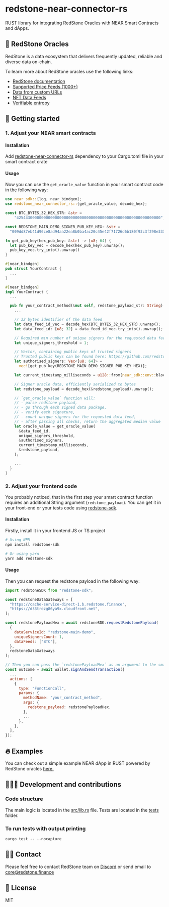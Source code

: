 # redstone-near-connector-rs

RUST library for integrating RedStone Oracles with NEAR Smart Contracts and dApps.

## 🔮 RedStone Oracles

RedStone is a data ecosystem that delivers frequently updated, reliable and diverse data on-chain.

To learn more about RedStone oracles use the following links:

- [RedStone documentation](https://docs.redstone.finance/docs/introduction)
- [Supported Price Feeds (1000+)](https://docs.redstone.finance/docs/smart-contract-devs/price-feeds)
- [Data from custom URLs](https://docs.redstone.finance/docs/smart-contract-devs/custom-urls)
- [NFT Data Feeds](https://docs.redstone.finance/docs/smart-contract-devs/nft-data-feeds)
- [Verifiable entropy](https://docs.redstone.finance/docs/smart-contract-devs/pseudo-randomness)

## 🚀 Getting started

### 1. Adjust your NEAR smart contracts

#### Installation

Add [redstone-near-connector-rs](https://crates.io/crates/redstone-near-connector-rs) dependency to your Cargo.toml file in your smart contract crate

#### Usage

Now you can use the `get_oracle_value` function in your smart contract code in the following way:

```rust
use near_sdk::{log, near_bindgen};
use redstone_near_connector_rs::{get_oracle_value, decode_hex};

const BTC_BYTES_32_HEX_STR: &str =
    "4254430000000000000000000000000000000000000000000000000000000000";

const REDSTONE_MAIN_DEMO_SIGNER_PUB_KEY_HEX: &str =
  "009dd87eb41d96ce8ad94aa22ea8b0ba4ac20c45e42f71726d6b180f93c3f298e333ae7591fe1c9d88234575639be9e81e35ba2fe5ad2c2260f07db49ccb9d0d";

fn get_pub_key(hex_pub_key: &str) -> [u8; 64] {
  let pub_key_vec = decode_hex(hex_pub_key).unwrap();
  pub_key_vec.try_into().unwrap()
}

#[near_bindgen]
pub struct YourContract {
  ...
}

#[near_bindgen]
impl YourContract {
  ...

  pub fn your_contract_method(&mut self, redstone_payload_str: String) {
    ...

    // 32 bytes identifier of the data feed
    let data_feed_id_vec = decode_hex(BTC_BYTES_32_HEX_STR).unwrap();
    let data_feed_id: [u8; 32] = data_feed_id_vec.try_into().unwrap();

    // Required min number of unique signers for the requested data feed
    let unique_signers_threshold = 1;

    // Vector, containing public keys of trusted signers
    // Trusted public keys can be found here: https://github.com/redstone-finance/redstone-oracles-monorepo/blob/main/packages/oracles-smartweave-contracts/src/contracts/redstone-oracle-registry/initial-state.json
    let authorised_signers: Vec<[u8; 64]> =
      vec![get_pub_key(REDSTONE_MAIN_DEMO_SIGNER_PUB_KEY_HEX)];

    let current_timestamp_milliseconds = u128::from(near_sdk::env::block_timestamp() / 1_000_000);

    // Signer oracle data, efficiently serialized to bytes
    let redstone_payload = decode_hex(&redstone_payload).unwrap();

    // `get_oracle_value` function will:
    // - parse redstone payload,
    // - go through each signed data package,
    // - verify each signature,
    // - count unique signers for the requested data feed,
    // - after passing all checks, return the aggregated median value
    let oracle_value = get_oracle_value(
      &data_feed_id,
      unique_signers_threshold,
      &authorised_signers,
      current_timestamp_milliseconds,
      &redstone_payload,
    );

    ...
  }
}

```

### 2. Adjust your frontend code

You probably noticed, that in the first step your smart contract function requires an additional String argument (`redstone_payload`). You can get it in your front-end or your tests code using [redstone-sdk](https://www.npmjs.com/package/redstone-sdk).

#### Installation

Firstly, install it in your frontend JS or TS project

```sh
# Using NPM
npm install redstone-sdk

# Or using yarn
yarn add redstone-sdk
```

#### Usage

Then you can request the redstone payload in the following way:

```js
import redstoneSDK from "redstone-sdk";

const redstoneDataGateways = [
  "https://cache-service-direct-1.b.redstone.finance",
  "https://d33trozg86ya9x.cloudfront.net",
];

const redstonePayloadHex = await redstoneSDK.requestRedstonePayload(
  {
    dataServiceId: "redstone-main-demo",
    uniqueSignersCount: 1,
    dataFeeds: ["BTC"],
  },
  redstoneDataGateways
);

// Then you can pass the `redstonePayloadHex` as an argument to the smart contract call, e.g.
const outcome = await wallet.signAndSendTransaction({
  ...
  actions: [
    {
      type: "FunctionCall",
      params: {
        methodName: "your_contract_method",
        args: {
          redstone_payload: redstonePayloadHex,
        },
        ...
      },
    },
  ],
});
```

## 🔥 Examples

You can check out a simple example NEAR dApp in RUST powered by RedStone oracles [here.](https://github.com/redstone-finance/redstone-near-dapp-example-rust)

## 👩🏻‍💻 Development and contributions

### Code structure

The main logic is located in the [src/lib.rs](./src/lib.rs) file.
Tests are located in the [tests](./tests/) folder.

### To run tests with output printing

`cargo test -- --nocapture`

## 🙋‍♂️ Contact

Please feel free to contact RedStone team on [Discord](https://redstone.finance/discord) or send email to core@redstone.finance

## 📜 License

MIT
